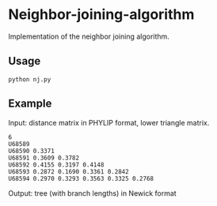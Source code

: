 # Neighbor-joining-algorithm
Implementation of the neighbor joining algorithm.
## Usage
```
python nj.py
```
## Example
Input: distance matrix in PHYLIP format, lower triangle matrix.
```
6
U68589
U68590 0.3371
U68591 0.3609 0.3782
U68592 0.4155 0.3197 0.4148
U68593 0.2872 0.1690 0.3361 0.2842
U68594 0.2970 0.3293 0.3563 0.3325 0.2768
```
Output: tree (with branch lengths) in Newick format
```((U68591:0.2008125,U68589:0.16008749999999997):0.005718749999999988,(((U68593:0.062,U68590:0.10700000000000004):0.03473333333333334,U68592:0.1827166666666667):0.0320375,U68594:0.13476250000000006):0.005718749999999988);
```
